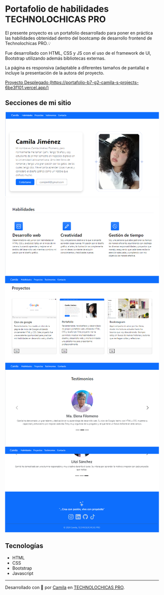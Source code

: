 # Portafolio de habilidades TECHNOLOCHICAS PRO 

El presente proyecto es un portafolio desarrollado para poner en práctica las habilidades obtenidad dentro del bootcamp de desarrollo frontend de Technolochicas PRO.💡

Fue desarrollado con HTML, CSS y JS con el uso de el framework de UI, Bootstrap utilizando además bibliotecas externas.

La página es responsiva (adaptable a diferentes tamaños de pantalla) e incluye la presentación de la autora del proyecto.

[Proyecto Desplegado (https://portafolio-b7-g2-camila-s-projects-6be3f101.vercel.app/)](https://portafolio-b7-g2-camila-s-projects-6be3f101.vercel.app/)

## Secciones de mi sitio
![Presentación](assets/readme/1.png)
![Presentación](assets/readme/2.png)
![Presentación](assets/readme/3.png)
![Presentación](assets/readme/4.png)
![Presentación](assets/readme/5.png)

## Tecnologías

* HTML
* CSS
* Bootstrap
* Javascript

---

Desarrollado con 💙 por [Camila](https://linktr.ee/camijimfi) en [TECHNOLOCHICAS PRO](https://tecnolochicas.mx/).